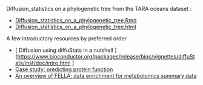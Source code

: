  Diffusion_statistics on a phylogenetic tree from the TARA oceans dataset :

* [ Diffusion_statistics_on_a_phylogenetic_tree.Rmd ](https://github.com/sib-swiss/summer-school-multiomics-data-analysis-and-integration/edit/master/topic_3/2-Diffusion-Statistics/Diffusion_statistics_on_a_phylogenetic_tree.Rmd )
* [ Diffusion_statistics_on_a_phylogenetic_tree.html ](https://github.com/sib-swiss/summer-school-multiomics-data-analysis-and-integration/edit/master/topic_3/2-Diffusion-Statistics/Diffusion_statistics_on_a_phylogenetic_tree.html ) 

A few introductory resources by preferred order

* [ Diffusion using diffuStats in a nutshell ](https://www.bioconductor.org/packages/release/bioc/vignettes/diffuStats/inst/doc/intro.html ]
* [ Case study: predicting protein function ]( https://www.bioconductor.org/packages/release/bioc/vignettes/diffuStats/inst/doc/diffuStats.pdf )
* [ An overview of FELLA: data enrichment for metabolomics summary data ]( https://www.bioconductor.org/packages/release/bioc/vignettes/FELLA/inst/doc/quickstart.html )
